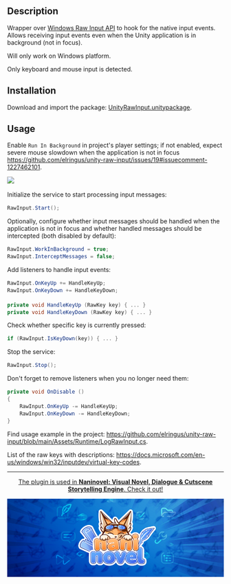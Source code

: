 ## Description

Wrapper over [Windows Raw Input API](https://msdn.microsoft.com/en-us/library/windows/desktop/ms645536(v=vs.85).aspx) to hook for the native input events. Allows receiving input events even when the Unity application is in background (not in focus).

Will only work on Windows platform.

Only keyboard and mouse input is detected.

## Installation

Download and import the package: [UnityRawInput.unitypackage](https://github.com/elringus/unity-raw-input/raw/main/UnityRawInput.unitypackage).

## Usage

Enable `Run In Background` in project's player settings; if not enabled, expect severe mouse slowdown when the application is not in focus https://github.com/elringus/unity-raw-input/issues/19#issuecomment-1227462101.

![](https://i.gyazo.com/9737f66dafa9c705601521b82f40fc5a.png)

Initialize the service to start processing input messages:

```csharp
RawInput.Start();
```

Optionally, configure whether input messages should be handled when the application is not in focus and whether handled messages should be intercepted (both disabled by default):

```csharp
RawInput.WorkInBackground = true;
RawInput.InterceptMessages = false;
```

Add listeners to handle input events:

```csharp
RawInput.OnKeyUp += HandleKeyUp;
RawInput.OnKeyDown += HandleKeyDown;

private void HandleKeyUp (RawKey key) { ... }
private void HandleKeyDown (RawKey key) { ... }
```

Check whether specific key is currently pressed:

```csharp
if (RawInput.IsKeyDown(key)) { ... }
```

Stop the service:

```csharp
RawInput.Stop();
```

Don't forget to remove listeners when you no longer need them:

```csharp
private void OnDisable ()
{
    RawInput.OnKeyUp -= HandleKeyUp;
    RawInput.OnKeyDown -= HandleKeyDown;
}
```

Find usage example in the project: https://github.com/elringus/unity-raw-input/blob/main/Assets/Runtime/LogRawInput.cs.

List of the raw keys with descriptions: https://docs.microsoft.com/en-us/windows/win32/inputdev/virtual-key-codes.

---

<a href="https://naninovel.com">
  <p align="center">The plugin is used in <strong>Naninovel: Visual Novel, Dialogue & Cutscene Storytelling Engine</strong>. Check it out!</p>
  <p align="center"><img alt="naninovel banner" src="https://raw.githubusercontent.com/elringus/cdn/main/naninovel-banner-wide.png"></p>
</a>
